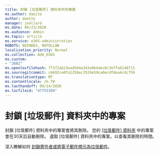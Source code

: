 ```yaml
---
title: 封鎖 [垃圾郵件] 資料夾中的專案
ms.author: daeite
author: daeite
manager: joallard
ms.date: 04/23/2020
ms.audience: Admin
ms.topic: article
ms.service: o365-administration
ROBOTS: NOINDEX, NOFOLLOW
localization_priority: Normal
ms.collection: Adm_O365
ms.custom:
- "2682"
ms.openlocfilehash: 7f372a623ead564a341e0b4abc0c26ffa6148f15
ms.sourcegitcommit: c6692ce0fa1358ec3529e59ca0ecdfdea4cdc759
ms.translationtype: MT
ms.contentlocale: zh-TW
ms.lasthandoff: 09/14/2020
ms.locfileid: "47753394"
---
```

# <a name="blocking-items-in-your-junk-email-folder"></a>封鎖 [垃圾郵件] 資料夾中的專案

封鎖 [垃圾郵件] 資料夾中的專案會將其刪除。 您的 [ [垃圾郵件] 資料夾](https://outlook.live.com/mail/junkemail) 中的專案會在30天后自動刪除。 選取 [垃圾郵件] 資料夾中的專案，以查看其刪除的時間。

深入瞭解如何 [封鎖寄件者或將電子郵件標示為垃圾郵件](https://support.office.com/article/a3ece97b-82f8-4a5e-9ac3-e92fa6427ae4)。